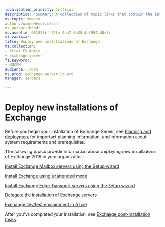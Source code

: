 ```yaml
---
localization_priority: Critical
description: 'Summary: A collection of topic links that contain the information that you need to install Exchange 2016 or Exchange 2019 in various scenarios.'
ms.topic: how-to
author:JoanneHendrickson
ms.author:jhendr
ms.assetid: 681835cf-79fe-4aa7-8a28-4a39944d0efc
ms.reviewer: 
title: Deploy new installations of Exchange
ms.collection:
- Strat_EX_Admin
- exchange-server
f1.keywords:
- NOCSH
audience: ITPro
ms.prod: exchange-server-it-pro
manager: serdars

---
```


# Deploy new installations of Exchange

Before you begin your installation of Exchange Server, see [Planning and deployment](../../plan-and-deploy/plan-and-deploy.md) for important planning information, and information about system requirements and prerequisites.

The following topics provide information about deploying new installations of Exchange 2019 in your organization:

[Install Exchange Mailbox servers using the Setup wizard](install-mailbox-role.md)

[Install Exchange using unattended mode](unattended-installs.md)

[Install Exchange Edge Transport servers using the Setup wizard](install-edge-transport-role.md)

[Delegate the installation of Exchange servers](delegate-installations.md)

[Exchange dev/test environment in Azure](create-azure-test-environments.md)

After you've completed your installation, see [Exchange post-installation tasks](../../plan-and-deploy/post-installation-tasks/post-installation-tasks.md).
